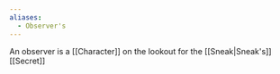 ```yaml
---
aliases:
  - Observer's
---
```

An observer is a [[Character]] on the lookout for the [[Sneak|Sneak's]] [[Secret]]